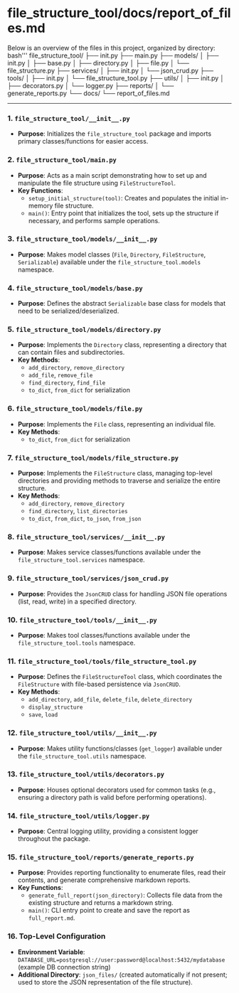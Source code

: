 # file_structure_tool/docs/report_of_files.md

Below is an overview of the files in this project, organized by directory:
bash'''
file_structure_tool/
├── init.py
├── main.py
├── models/
│ ├── init.py
│ ├── base.py
│ ├── directory.py
│ ├── file.py
│ └── file_structure.py
├── services/
│ ├── init.py
│ └── json_crud.py
├── tools/
│ ├── init.py
│ └── file_structure_tool.py
├── utils/
│ ├── init.py
│ ├── decorators.py
│ └── logger.py
├── reports/
│ └── generate_reports.py
└── docs/
└── report_of_files.md

---

### 1. `file_structure_tool/__init__.py`
- **Purpose**: Initializes the `file_structure_tool` package and imports primary classes/functions for easier access.

### 2. `file_structure_tool/main.py`
- **Purpose**: Acts as a main script demonstrating how to set up and manipulate the file structure using `FileStructureTool`.
- **Key Functions**:
  - `setup_initial_structure(tool)`: Creates and populates the initial in-memory file structure.
  - `main()`: Entry point that initializes the tool, sets up the structure if necessary, and performs sample operations.

### 3. `file_structure_tool/models/__init__.py`
- **Purpose**: Makes model classes (`File`, `Directory`, `FileStructure`, `Serializable`) available under the `file_structure_tool.models` namespace.

### 4. `file_structure_tool/models/base.py`
- **Purpose**: Defines the abstract `Serializable` base class for models that need to be serialized/deserialized.

### 5. `file_structure_tool/models/directory.py`
- **Purpose**: Implements the `Directory` class, representing a directory that can contain files and subdirectories.  
- **Key Methods**:
  - `add_directory`, `remove_directory`
  - `add_file`, `remove_file`
  - `find_directory`, `find_file`
  - `to_dict`, `from_dict` for serialization

### 6. `file_structure_tool/models/file.py`
- **Purpose**: Implements the `File` class, representing an individual file.  
- **Key Methods**:
  - `to_dict`, `from_dict` for serialization

### 7. `file_structure_tool/models/file_structure.py`
- **Purpose**: Implements the `FileStructure` class, managing top-level directories and providing methods to traverse and serialize the entire structure.  
- **Key Methods**:
  - `add_directory`, `remove_directory`
  - `find_directory`, `list_directories`
  - `to_dict`, `from_dict`, `to_json`, `from_json`

### 8. `file_structure_tool/services/__init__.py`
- **Purpose**: Makes service classes/functions available under the `file_structure_tool.services` namespace.

### 9. `file_structure_tool/services/json_crud.py`
- **Purpose**: Provides the `JsonCRUD` class for handling JSON file operations (list, read, write) in a specified directory.

### 10. `file_structure_tool/tools/__init__.py`
- **Purpose**: Makes tool classes/functions available under the `file_structure_tool.tools` namespace.

### 11. `file_structure_tool/tools/file_structure_tool.py`
- **Purpose**: Defines the `FileStructureTool` class, which coordinates the `FileStructure` with file-based persistence via `JsonCRUD`.  
- **Key Methods**:
  - `add_directory`, `add_file`, `delete_file`, `delete_directory`
  - `display_structure`
  - `save`, `load`

### 12. `file_structure_tool/utils/__init__.py`
- **Purpose**: Makes utility functions/classes (`get_logger`) available under the `file_structure_tool.utils` namespace.

### 13. `file_structure_tool/utils/decorators.py`
- **Purpose**: Houses optional decorators used for common tasks (e.g., ensuring a directory path is valid before performing operations).

### 14. `file_structure_tool/utils/logger.py`
- **Purpose**: Central logging utility, providing a consistent logger throughout the package.

### 15. `file_structure_tool/reports/generate_reports.py`
- **Purpose**: Provides reporting functionality to enumerate files, read their contents, and generate comprehensive markdown reports.
- **Key Functions**:
  - `generate_full_report(json_directory)`: Collects file data from the existing structure and returns a markdown string.
  - `main()`: CLI entry point to create and save the report as `full_report.md`.

### 16. Top-Level Configuration
- **Environment Variable**: `DATABASE_URL=postgresql://user:password@localhost:5432/mydatabase` (example DB connection string)
- **Additional Directory**: `json_files/` (created automatically if not present; used to store the JSON representation of the file structure).
